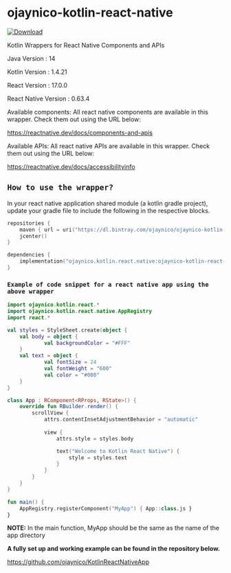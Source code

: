 # ojaynico-kotlin-react-native

[ ![Download](https://api.bintray.com/packages/ojaynico/ojaynico-kotlin-react-native/ojaynico-kotlin-react-native/images/download.svg?version=1.0.6) ](https://bintray.com/ojaynico/ojaynico-kotlin-react-native/ojaynico-kotlin-react-native/1.0.6/link)

Kotlin Wrappers for React Native Components and APIs

Java Version : 14

Kotlin Version : 1.4.21

React Version : 17.0.0

React Native Version : 0.63.4

Available components: All react native components are available in this wrapper. Check them out using the URL below:

https://reactnative.dev/docs/components-and-apis

Available APIs: All react native APIs are available in this wrapper. Check them out using the URL below:

https://reactnative.dev/docs/accessibilityinfo

## `How to use the wrapper?`

In your react native application shared module (a kotlin gradle project), update your gradle file to include the following in the respective blocks.

```kotlin
repositories {
    maven { url = uri("https://dl.bintray.com/ojaynico/ojaynico-kotlin-react-native") }
    jcenter()
}

dependencies {
    implementation("ojaynico.kotlin.react.native:ojaynico-kotlin-react-native:1.0.6")
}
```

### `Example of code snippet for a react native app using the above wrapper`

```kotlin
import ojaynico.kotlin.react.*
import ojaynico.kotlin.react.native.AppRegistry
import react.*

val styles = StyleSheet.create(object {
    val body = object {
            val backgroundColor = "#FFF"
    }
    val text = object {
            val fontSize = 24
            val fontWeight = "600"
            val color = "#000"
    }
}

class App : RComponent<RProps, RState>() {
    override fun RBuilder.render() {
        scrollView {
            attrs.contentInsetAdjustmentBehavior = "automatic"
            
            view {
                attrs.style = styles.body

                text("Welcome to Kotlin React Native") {
                    style = styles.text
                }
            }
        }
    }
}

fun main() {
    AppRegistry.registerComponent("MyApp") { App::class.js }
}
```

**NOTE:** In the main function, MyApp should be the same as the name of the app directory

**A fully set up and working example can be found in the repository below.**

https://github.com/ojaynico/KotlinReactNativeApp
